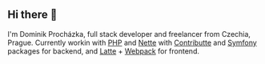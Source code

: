 ## Hi there 👋

I'm Dominik Procházka, full stack developer and freelancer from Czechia, Prague.
Currently workin with [PHP](https://www.php.net/) and [Nette](https://nette.org/) with [Contributte](https://contributte.org/) and [Symfony](https://symfony.com/) packages for backend, and 
[Latte](https://latte.nette.org/) + [Webpack](https://webpack.js.org/) for frontend.
